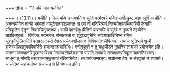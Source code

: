 +++
title = "11 मयि चानन्ययोगेन"

+++
।।13.11।। मयीति। किंच मयि च भगवति वासुदेवे परमेश्वरे भक्तिः
सर्वोत्कृष्टत्वज्ञानपूर्विका प्रीतिः। अनन्ययोगेन नान्यो भगवतो
वासुदेवात्परोऽस्त्यतः स एव नो गतिरित्येवं निश्चयेनाव्यभिचारिणी केनापि
प्रतिकूलेन हेतुना निवारयितुमशक्या। सापि ज्ञानहेतुः प्रीतिर्न यावन्मयि
वासुदेवे न मुच्यते देहयोगेन तावदित्युक्तेः। विविक्तः स्वभावतः संस्कारतो
वा शुद्धोऽशुचिभिः सर्पव्याघ्रादिभिश्च रहितः
सुरधुनीपुलिनादिश्चित्तप्रसादकरो देशस्तत्सेवनशीलनत्वं
विविक्तदेशसेवित्वम्। तथाच श्रुतिःसमे शुचौ शर्करवह्निवालुकाविवर्जिते
शब्दजलाश्रयादिभिः। मनोनुकूले न तु चक्षुःपीडने गुहानिवाताश्रयणे
प्रयोजयेत् इति। जनानामात्मज्ञानविमुखानां विषयभोगलम्पटोपदेशकानां संसदि
समवाये तत्त्वज्ञानप्रतिकूलायामरतिररमण्। साधूनां तु संसदि
तत्त्वज्ञानानुकूलायां रतिरुचितैव। तथाचोक्तम्सङ्गः सर्वात्मना हेयः स
चेत्त्युक्तं न शक्यते। स सद्भिः सह कर्तव्यः सन्तसङ्गो हि भेषजम् इति।
